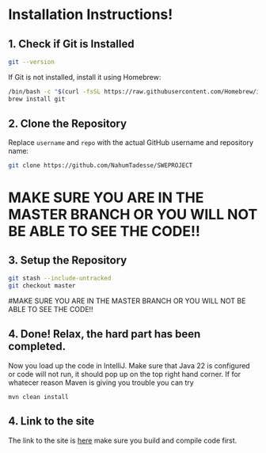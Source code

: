# Installation Instructions!
## 1. Check if Git is Installed

```bash
git --version
```

If Git is not installed, install it using Homebrew:

```bash
/bin/bash -c "$(curl -fsSL https://raw.githubusercontent.com/Homebrew/install/HEAD/install.sh)"
brew install git
```

## 2. Clone the Repository

Replace `username` and `repo` with the actual GitHub username and repository name:

```bash
git clone https://github.com/NahumTadesse/SWEPROJECT
```
# MAKE SURE YOU ARE IN THE MASTER BRANCH OR YOU WILL NOT BE ABLE TO SEE THE CODE!!

## 3. Setup the Repository
```bash
git stash --include-untracked
git checkout master
```

#MAKE SURE YOU ARE IN THE MASTER BRANCH OR YOU WILL NOT BE ABLE TO SEE THE CODE!!

## 4. Done! Relax, the hard part has been completed.
Now you load up the code in IntelliJ. Make sure that Java 22 is configured or code will not run, it should pop up on the top right hand corner.
If for whatecer reason Maven is giving you trouble you can try

```mvn clean install```
## 4. Link to the site 
The link to the site is [here](http://localhost:8081/login) make sure you build and compile code first.


